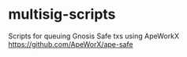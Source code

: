 # multisig-scripts
Scripts for queuing Gnosis Safe txs using ApeWorkX https://github.com/ApeWorX/ape-safe
